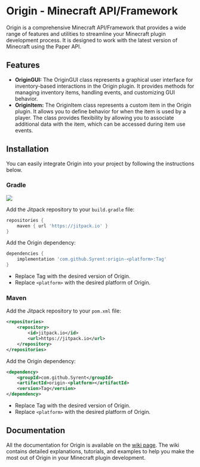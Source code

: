 # Origin - Minecraft API/Framework

Origin is a comprehensive Minecraft API/Framework that provides a wide range of features and utilities to streamline your Minecraft plugin development process. It is designed to work with the latest version of Minecraft using the Paper API.

## Features
- **OriginGUI:** The OriginGUI class represents a graphical user interface for inventory-based interactions in the Origin plugin. It provides methods for managing inventory items, handling events, and customizing GUI behavior.
- **OriginItem:** The OriginItem class represents a custom item in the Origin plugin. It allows you to define behavior for when the item is used by a player. The class provides flexibility by allowing you to associate additional data with the item, which can be accessed during item use events.

## Installation
You can easily integrate Origin into your project by following the instructions below.

### Gradle
[![](https://jitpack.io/v/Syrent/Origin.svg)](https://jitpack.io/#Syrent/Origin)

Add the Jitpack repository to your `build.gradle` file:

```gradle
repositories {
    maven { url 'https://jitpack.io' }
}
```
Add the Origin dependency:
```gradle
dependencies {
    implementation 'com.github.Syrent:origin-<platform>:Tag'
}
```
* Replace Tag with the desired version of Origin.
* Replace `<platform>` with the desired platform of Origin.

### Maven
Add the Jitpack repository to your `pom.xml` file:

```xml
<repositories>
    <repository>
        <id>jitpack.io</id>
        <url>https://jitpack.io</url>
    </repository>
</repositories>
```
Add the Origin dependency:
```xml
<dependency>
    <groupId>com.github.Syrent</groupId>
    <artifactId>origin-<platform></artifactId>
    <version>Tag</version>
</dependency>
```
* Replace Tag with the desired version of Origin.
* Replace `<platform>` with the desired platform of Origin.

## Documentation
All the documentation for Origin is available on the [wiki page](https://github.com/Syrent/Origin/wiki). The wiki contains detailed explanations, tutorials, and examples to help you make the most out of Origin in your Minecraft plugin development.
